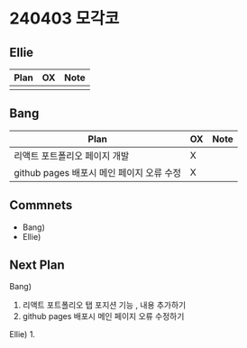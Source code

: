 # 240403 모각코

## Ellie

| Plan 	| OX 	| Note 	|
|------	|----	|------	|
|  |    |      	|


## Bang

| Plan 	| OX 	| Note 	|
|------	|----	|------	|
|  리액트 포트폴리오 페이지 개발 |  X  |      |
|  github pages 배포시 메인 페이지 오류 수정 |  X  |      |


## Commnets

 - Bang) 
 - Ellie) 
 
## Next Plan
 Bang)
 1. 리액트 포트폴리오 탭 포지션 기능 , 내용 추가하기
 2. github pages 배포시 메인 페이지 오류 수정하기
 
 Ellie)
 1. 


